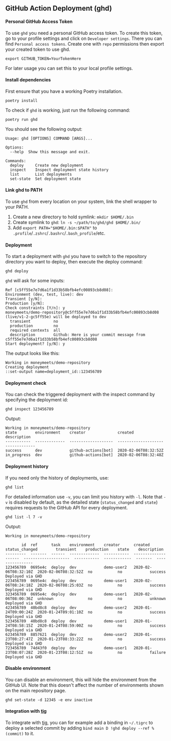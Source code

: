 ## GitHub Action Deployment (ghd)

#### Personal GitHub Access Token

To use `ghd` you need a personal GitHub access token. 
To create this token, go to your profile settings and click on `Developer settings`. There you can find `Personal access tokens`. Create one with `repo` permissions then export your created token to use ghd.
```
export GITHUB_TOKEN=YourTokenHere
```
For later usage you can set this to your local profile settings.

#### Install dependencies

First ensure that you have a working Poetry installation.
```
poetry install
```

To check if `ghd` is working, just run the following command:
```
poetry run ghd
```

You should see the following output:
```
Usage: ghd [OPTIONS] COMMAND [ARGS]...

Options:
  --help  Show this message and exit.

Commands:
  deploy     Create new deployment
  inspect    Inspect deployment state history
  list       List deployments
  set-state  Set deployment state
```

#### Link ghd to PATH

To use `ghd` from every location on your system, link the shell wrapper to your PATH.

1. Create a new directory to hold symlink: `mkdir $HOME/.bin`
2. Create symlink to `ghd`: `ln -s ~/path/to/ghd/ghd $HOME/.bin/`
3. Add `export PATH="$HOME/.bin:$PATH"` to `.profile`/`.zshrc`/`.bashrc`/`.bash_profile`/etc.

#### Deployment

To start a deployment with `ghd` you have to switch to the repository directory you want to deploy, then execute the deploy command:
```
ghd deploy
```

`ghd` will ask for some inputs:
```
Ref [c5ff55e7e7d6a1f1d33b58bfb4efc00893cb8d08]: 
Environment (dev, test, live): dev
Transient [y/N]: 
Production [y/N]: 
Check constraints [Y/n]: y
moneymeets/demo-repository@c5ff55e7e7d6a1f1d33b58bfb4efc00893cb8d08 (live/v1-2-gc5ff55e) will be deployed to dev
  transient          no
  production         no
  required contexts  all
  description        Github: Here is your commit message from c5ff55e7e7d6a1f1d33b58bfb4efc00893cb8d08
Start deployment? [y/N]: y
```

The output looks like this:
```
Working in moneymeets/demo-repository
Creating deployment
::set-output name=deployment_id::123456789
```

#### Deployment check

You can check the triggered deployment with the inspect command by specifying the deployment id:
```
ghd inspect 123456789
```

Output:
```
Working in moneymeets/demo-repository
state        environment    creator              created               description
-----------  -------------  -------------------  --------------------  -------------
success      dev            github-actions[bot]  2020-02-06T08:32:52Z
in_progress  dev            github-actions[bot]  2020-02-06T08:32:48Z
```

#### Deployment history

If you need only the history of deployments, use:
```
ghd list
```

For detailed information use `-v`, you can limit you history with `-l`. Note that `-v` is disabled by default, as the detailed state (`status_changed` and `state`) requires requests to the GitHub API for every deployment.
```
ghd list -l 7 -v
```

Output:
```
Working in moneymeets/demo-repository

       id  ref      task    environment    creator      created               status_changed        transient    production    state    description
---------  -------  ------  -------------  -----------  --------------------  --------------------  -----------  ------------  -------  ----------------
123456789  0695e4c  deploy  dev            demo-user2   2020-02-06T08:32:10Z  2020-02-06T08:32:52Z  no           no            success  Deployed via GHD
223456789  0695e4c  deploy  dev            demo-user1   2020-02-06T08:24:18Z  2020-02-06T08:25:03Z  no           no            success  Deployed via GHD
323456789  0695e4c  deploy  dev            demo-user1   2020-02-06T08:00:36Z  unknown               no           no            unknown  Deployed via GHD
423456789  40bd8c8  deploy  dev            demo-user2   2020-01-24T09:00:24Z  2020-01-24T09:01:10Z  no           no            success  Deployed via GHD
523456789  40bd8c8  deploy  dev            demo-user1   2020-01-24T08:58:15Z  2020-01-24T08:59:00Z  no           no            success  Deployed via GHD
623456789  8857621  deploy  dev            demo-user2   2020-01-23T08:27:47Z  2020-01-23T08:33:22Z  no           no            success  Deployed via GHD
723456789  74d43f0  deploy  dev            demo-user1   2020-01-23T08:07:28Z  2020-01-23T08:12:51Z  no           no            failure  Deployed via GHD
```

#### Disable environment

You can disable an environment, this will hide the environment from the GitHub UI. Note that this doesn't affect the number of environments shown on the main repository page.
```
ghd set-state -d 12345 -e env inactive
```

#### Integration with [tig](https://github.com/jonas/tig/)

To integrate with [tig](https://github.com/jonas/tig/), you can for example add a binding in `~/.tigrc` to deploy a selected commit by adding `bind main D !ghd deploy --ref %(commit)` to it.
